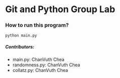 # Git and Python Group Lab

### How to run this program?
`python main.py`

##### Contributors:

- main.py: ChanVuth Chea
- randomness.py: ChanVuth Chea
- collatz.py: ChanVuth Chea